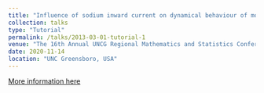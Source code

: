 ```yaml
---
title: "Influence of sodium inward current on dynamical behaviour of modified Morris–Lecar model"
collection: talks
type: "Tutorial"
permalink: /talks/2013-03-01-tutorial-1
venue: "The 16th Annual UNCG Regional Mathematics and Statistics Conference"
date: 2020-11-14
location: "UNC Greensboro, USA"
---
```


[More information here](https://mathstats.uncg.edu/rmsc/)
